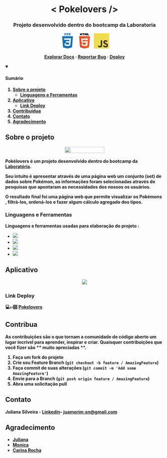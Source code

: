 
<h1 align="center">< Pokelovers /> </h1>
<h3 align="center"> Projeto desenvolvido dentro do bootcamp da Laboratoria </h3>
<p align="center">
<img src="https://raw.githubusercontent.com/devicons/devicon/master/icons/css3/css3-plain-wordmark.svg" alt="css3"  width="50" height="50"/>
<img src="https://raw.githubusercontent.com/devicons/devicon/master/icons/html5/html5-original-wordmark.svg" alt="html5"  width="50" height="50"/>
<img src="https://raw.githubusercontent.com/devicons/devicon/master/icons/javascript/javascript-original.svg" alt="javascript" width="50" height="50"/>
</p>

<p align="center"> 
<a href="https://github.com/JulianaAmoriN/Pokelovers"><strong>Explorar Docs</a>
    ·
<a href="https://github.com/JulianaAmoriN/Pokelovers/issues">Reportar Bug</a>
 ·
<a href="https://julianaamorin.github.io/Pokelovers/">Deploy</a>
</p>

<details open="open">
  <summary><h4>Sumário</h4></summary>
  <ol>
    <li>
      <a href="#sobre-o-projeto">Sobre o projeto</a>
      <ul>
        <li><a href="#linguagens-e-ferramentas">Linguagens e Ferramentas</a></li>
      </ul>
    </li>
    <li>
      <a href="#aplicativo">Aplicativo</a> 
       <ul>
        <li><a href="#link-deploy">Link Deploy</a></li>
      </ul>
    </li>
    <li><a href="#contribua">Contribuidua</a></li>
    <li><a href="#contato">Contato</a></li>
    <li><a href="#agradecimento">Agradecimento</a></li>
  </ol>
</details>

## Sobre o projeto
<p align="center">
<img src="https://ik.imagekit.io/kskmeelzwed/Pok_lovers_RYHTeCo7D.png" width="50%" height="50%">
</p>

**Pokélovers** é um projeto desenvolvido dentro do **bootcamp da  [Laboratória](https://www.laboratoria.la/br)**. 

Seu intuito é apresentar através de uma página web um  conjunto (set) de dados sobre **Pokémon**, as informações  foram selecionadas através de pesquisas que apontaram as  necessidades dos nossos os usuários.

O resultado final foi uma página web que permite **visualizar os Pokémons , filtrá-los, ordená-los e fazer algum cálculo agregado dos tipos**.

### Linguagens e Ferramentas 
Linguagens e ferramentas usadas para elaboração do projeto : 
* [<img  src="https://img.shields.io/static/v1?label=CSS&message=3&color=0368FF"/>
 ](https://developer.mozilla.org/pt-BR/docs/Web/CSS)
* [<img  src="https://img.shields.io/static/v1?label=Html&message=5&color=FF7C03"/>
](https://developer.mozilla.org/pt-BR/docs/Web/HTML)
* [<img  src="https://img.shields.io/static/v1?label=JavaScript&message=JS&color=FFF603"/>
 ](https://developer.mozilla.org/pt-BR/docs/Learn/JavaScript)
 * [<img  src="https://img.shields.io/static/v1?label=Trello&message=Agile Kanban&color=0368FF"/>
 ](https://trello.com/)


## Aplicativo
<p align="center">
<img src="https://github.com/JulianaAmoriN/Pokelovers/blob/master/src/images/gifTela.gif?raw=true" >
</p>

### Link Deploy
💻👉🏽 [Pokelovers ](https://julianaamorin.github.io/Pokelovers/)

## Contribua

As contribuições são o que tornam a comunidade de código aberto um lugar incrível para aprender, inspirar e criar. Quaisquer contribuições que você fizer são ** muito apreciadas **.

1. Faça um fork do projeto
2. Crie seu Feature Branch (`git checkout -b feature / AmazingFeature`)
3. Faça commit de suas alterações (`git commit -m 'Add some AmazingFeature'`)
4. Envie para a Branch (`git push origin feature / AmazingFeature`)
5. Abra uma solicitação pull

## Contato

Juliana Silveira - [Linkedin](https://www.linkedin.com/in/juliana-silveira-nascimento/)- juamorim.sn@gmail.com

## Agradecimento

 - [Juliana](https://github.com/JulianaAmoasei)  
 - [Monica](https://github.com/moniyama)
 - [Carina Rocha ](https://github.com/carinarocha)
